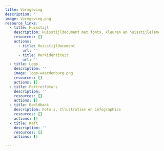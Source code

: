 ```yaml
---
title: Vormgeving
description: ''
image: Vormgeving.png
resource_links:
  - title: Huisstijl
    description: Huisstijldocument met fonts, kleuren en huisstijlelementen
    resources: []
    actions:
      - title: Huisstijldocument
        url: ''
      - title: Merkidentiteit
        url: ''
  - title: Logo
    description: ''
    image: logo-waardenburg.png
    resources: []
    actions: []
  - title: Portretfoto's
    description: ''
    resources: []
    actions: []
  - title: Beeldbank
    description: Foto's, Illustraties en infographics
    resources: []
    actions: []
  - title: Kaft
    description: ''
    resources: []
    actions: []

---
```







